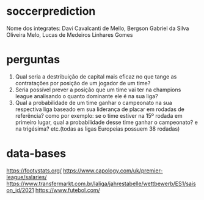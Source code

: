 # soccerprediction
Nome dos integrates: Davi Cavalcanti de Mello, Bergson Gabriel da Silva Oliveira Melo, Lucas de Medeiros Linhares Gomes

# perguntas
1. Qual seria a destribuição de capital mais eficaz no que tange as contratações por posição de um jogador de um time? 
2. Seria possível prever a posição que um time vai ter na champions league analisando o quanto dominante ele é na sua liga?
3. Qual a probabilidade de um time ganhar o campeonato na sua respectiva liga baseado em sua liderança de placar em rodadas de referência? como por exemplo: se o time estiver na 15º rodada em primeiro lugar, qual a probabilidade desse time ganhar o campeonato? e na trigésima? etc.(todas as ligas Europeias possuem 38 rodadas)

# data-bases

https://footystats.org/
https://www.capology.com/uk/premier-league/salaries/
https://www.transfermarkt.com.br/laliga/jahrestabelle/wettbewerb/ES1/saison_id/2021
https://www.futebol.com/
